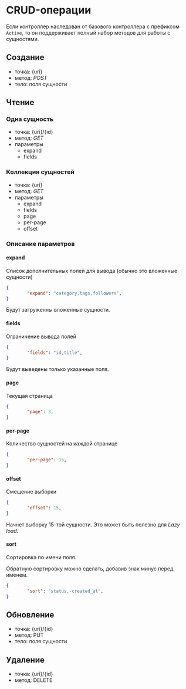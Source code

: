 CRUD-операции
===

Если контроллер наследован от базового контроллера с префиксом `Active`, 
то он поддерживает полный набор методов для работы с сущностями.

## Создание

* точка: {uri}
* метод: *POST*
* тело: поля сущности

## Чтение

### Одна сущность

* точка: {uri}/{id}
* метод: *GET*
* параметры
	* expand
	* fields

### Коллекция сущностей

* точка: {uri}
* метод: *GET*
* параметры
	*  expand
	*  fields
	*  page
	*  per-page
	*  offset

### Описание параметров

#### expand

Список дополнительных полей для вывода (обычно это вложенные сущности)

```json
{
		"expand": "category,tags,followers",
}
```

Будут загруженны вложенные сущности.

#### fields

Ограничение вывода полей

```json
{
		"fields": "id,title",
}
```

Будут выведены только указанные поля.

#### page

Текущая страница

```json
{
		"page": 3,
}
```

#### per-page

Количество сущностей на каждой странице

```json
{
		"per-page": 15,
}
```

#### offset

Смещение выборки

```json
{
		"offset": 15,
}
```

Начнет выборку 15-той сущности. Это может быть полезно для *Lazy load*.

#### sort

Сортировка по имени поля.

Обратную сортировку можно сделать, добавив знак минус перед именем.

```json
{
		"sort": "status,-created_at",
}
```

## Обновление

* точка: {uri}/{id}
* метод: PUT
* тело: поля сущности

## Удаление

* точка: {uri}/{id}
* метод: DELETE
